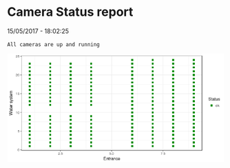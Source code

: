 Camera Status report
================
15/05/2017 - 18:02:25

    All cameras are up and running

![](camreport_files/figure-markdown_github/unnamed-chunk-2-1.png)
